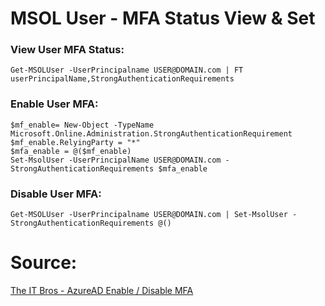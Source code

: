 # MSOL User - MFA Status View & Set 


### View User MFA Status:
```
Get-MSOLUser -UserPrincipalname USER@DOMAIN.com | FT userPrincipalName,StrongAuthenticationRequirements
```

### Enable User MFA:
```
$mf_enable= New-Object -TypeName Microsoft.Online.Administration.StrongAuthenticationRequirement
$mf_enable.RelyingParty = "*"
$mfa_enable = @($mf_enable)
Set-MsolUser -UserPrincipalName USER@DOMAIN.com -StrongAuthenticationRequirements $mfa_enable
```

### Disable User MFA:
```
Get-MSOLUser -UserPrincipalname USER@DOMAIN.com | Set-MsolUser -StrongAuthenticationRequirements @()
```



# Source:
[The IT Bros - AzureAD Enable / Disable MFA](https://theitbros.com/enable-disable-mfa-in-azure-active-directory/)
